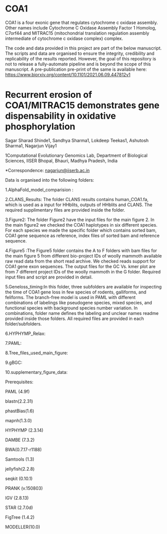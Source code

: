 # COA1
COA1 is a four exonic gene that regulates cytochrome c oxidase assembly. Other names include Cytochrome C Oxidase Assembly Factor 1 Homolog, C7orf44 and MITRAC15 (mitochondrial translation regulation assembly intermediate of cytochrome c oxidase complex) complex.

The code and data provided in this project are part of the below manuscript. The scripts and data are organised to ensure the integrity, credibility and replicability of the results reported. However, the goal of this repository is not to release a fully-automate pipeline and is beyond the scope of this manuscript. A pre-publication pre-print of the same is available here: https://www.biorxiv.org/content/10.1101/2021.06.09.447812v1

# Recurrent erosion of COA1/MITRAC15 demonstrates gene dispensability in oxidative phosphorylation
 Sagar Sharad Shinde1, Sandhya Sharma1, Lokdeep Teekas1, Ashutosh Sharma1, Nagarjun Vijay1

1Computational Evolutionary Genomics Lab, Department of Biological Sciences, IISER Bhopal, Bhauri, Madhya Pradesh, India

*Correspondence: nagarjun@iiserb.ac.in

Data is organised into the following folders:

1.AlphaFold_model_comparision :

2.CLANS_Results: The folder CLANS results contains human_COA1.fa, which is used as a input for HHblits, outputs of HHblits and CLANS. The required supplimentary files are provided inside the folder.

3.Figure2: The folder Figure2 have the input files for the main figure 2. In the main figure2 we checked the COA1 haplotypes in six different species. For each species we made the specific folder which contains sorted bam, COA1 gene sequence as reference, index files of sorted bam and reference sequence.

4.Figure5 :The Figure5 folder contains the A to F folders with bam files for the main figure 5 from different bio-project IDs of woolly mammoth available raw read data from the short read archive. We checked reads support for COA1 gene exon sequences. The output files for the GC Vs. kmer plot are from 7 different project IDs of the woolly mammoth in the G folder. Required input files and script are provided in detail. 

5.Geneloss_timing:In this folder, three subfolders are available for inspecting the time of COA1 gene loss in few species of rodents, galliforms, and feliforms. The branch-free model is used in PAML with different combinations of labelings like pseudogene species, mixed species, and functional species with background species number variation. In combinations, folder name defines the labeling and unclear names readme provided inside those folders. All required files are provided in each folder/subfolders.   

6.HYPHYMP_Relax:

7.PAML:

8.Tree_files_used_main_figure:

9.gBGC:

10.supplementary_figure_data:

Prerequisites:

PAML (4.9f)

blastn(2.2.31)

phastBias(1.6)

mapnh(1.3.0)

HYPHYMP (2.3.14)

DAMBE (7.3.2)

BWA(0.7.17-r1188)

Samtools (1.3)

jellyfish(2.2.8)

seqkit (0.10.1)

PRANK (v.150803)

IGV (2.8.13)

STAR (2.7.0d)

FigTree (1.4.2)

MODELLER(10.0)



